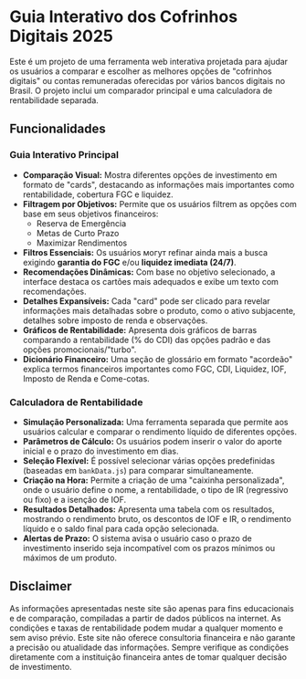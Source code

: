 # Guia Interativo dos Cofrinhos Digitais 2025

Este é um projeto de uma ferramenta web interativa projetada para ajudar os usuários a comparar e escolher as melhores opções de "cofrinhos digitais" ou contas remuneradas oferecidas por vários bancos digitais no Brasil. O projeto inclui um comparador principal e uma calculadora de rentabilidade separada.

## Funcionalidades

### Guia Interativo Principal

* **Comparação Visual:** Mostra diferentes opções de investimento em formato de "cards", destacando as informações mais importantes como rentabilidade, cobertura FGC e liquidez.
* **Filtragem por Objetivos:** Permite que os usuários filtrem as opções com base em seus objetivos financeiros:
    * Reserva de Emergência
    * Metas de Curto Prazo
    * Maximizar Rendimentos
* **Filtros Essenciais:** Os usuários могут refinar ainda mais a busca exigindo **garantia do FGC** e/ou **liquidez imediata (24/7)**.
* **Recomendações Dinâmicas:** Com base no objetivo selecionado, a interface destaca os cartões mais adequados e exibe um texto com recomendações.
* **Detalhes Expansíveis:** Cada "card" pode ser clicado para revelar informações mais detalhadas sobre o produto, como o ativo subjacente, detalhes sobre imposto de renda e observações.
* **Gráficos de Rentabilidade:** Apresenta dois gráficos de barras comparando a rentabilidade (% do CDI) das opções padrão e das opções promocionais/"turbo".
* **Dicionário Financeiro:** Uma seção de glossário em formato "acordeão" explica termos financeiros importantes como FGC, CDI, Liquidez, IOF, Imposto de Renda e Come-cotas.

### Calculadora de Rentabilidade

* **Simulação Personalizada:** Uma ferramenta separada que permite aos usuários calcular e comparar o rendimento líquido de diferentes opções.
* **Parâmetros de Cálculo:** Os usuários podem inserir o valor do aporte inicial e o prazo do investimento em dias.
* **Seleção Flexível:** É possível selecionar várias opções predefinidas (baseadas em `bankData.js`) para comparar simultaneamente.
* **Criação na Hora:** Permite a criação de uma "caixinha personalizada", onde o usuário define o nome, a rentabilidade, o tipo de IR (regressivo ou fixo) e a isenção de IOF.
* **Resultados Detalhados:** Apresenta uma tabela com os resultados, mostrando o rendimento bruto, os descontos de IOF e IR, o rendimento líquido e o saldo final para cada opção selecionada.
* **Alertas de Prazo:** O sistema avisa o usuário caso o prazo de investimento inserido seja incompatível com os prazos mínimos ou máximos de um produto.


## Disclaimer

As informações apresentadas neste site são apenas para fins educacionais e de comparação, compiladas a partir de dados públicos na internet. As condições e taxas de rentabilidade podem mudar a qualquer momento e sem aviso prévio. Este site não oferece consultoria financeira e não garante a precisão ou atualidade das informações. Sempre verifique as condições diretamente com a instituição financeira antes de tomar qualquer decisão de investimento.